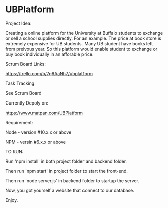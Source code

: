 # UBPlatform
Project Idea:

Creating a online platform for the University at Buffalo students to exchange or sell a school supplies directly. 
For an example. The price at book store is extremely expensive for UB students. Many UB student have books left from preivous year. So this platform would enable student to exchange or buy book individually in an afforable price.


Scrum Board Links:

https://trello.com/b/7q6AaNh7/ubplatform

Task Tracking:

See Scrum Board

Currently Depoly on:

https://www.matpan.com/UBPlatform

Requirement:

Node - version #10.x.x or above

NPM - versin #6.x.x or above

TO RUN:

Run 'npm install' in both project folder and backend folder.

Then run 'npm start' in project folder to start the front-end.

Then run 'node server.js' in backend folder to startup the server.

Now, you got yourself a website that connect to our database.

Enjoy.



